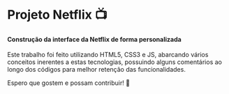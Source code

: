 # Projeto Netflix 📺
#### Construção da interface da Netflix de forma personalizada

Este trabalho foi feito utilizando HTML5, CSS3 e JS, abarcando vários conceitos inerentes a estas tecnologias, possuindo alguns comentários ao longo dos códigos para melhor retenção das funcionalidades.

Espero que gostem e possam contribuir! 🙂
